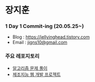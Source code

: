 # 장지훈

### 1 Day 1 Commit-ing (20.05.25~)

- Blog : https://jellyinghead.tistory.com
- Email : jigns10@gmail.com

### 주요 레포지토리
- [알고리즘 문제 풀이](https://github.com/jihoon-jang/Problem_Solving)
- [제조지능 웹 개발 프로젝트](https://github.com/jihoon-jang/Manufacturing_intelligence_project)
